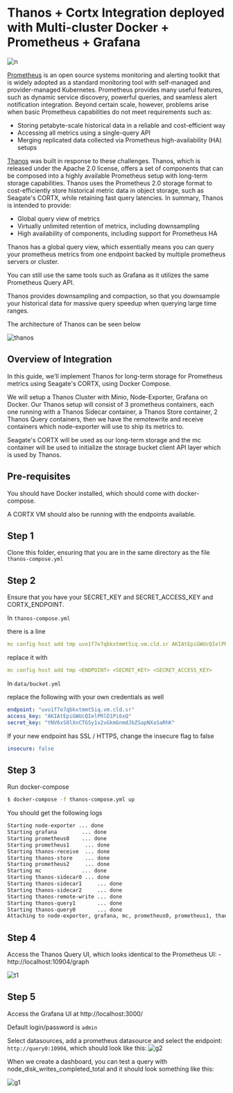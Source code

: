 # Thanos + Cortx Integration deployed with Multi-cluster Docker + Prometheus + Grafana

![n](img/integration.png)


[Prometheus](https://prometheus.io/) is an open source systems monitoring and alerting toolkit that is widely adopted as a standard monitoring tool with self-managed and provider-managed Kubernetes. Prometheus provides many useful features, such as dynamic service discovery, powerful queries, and seamless alert notification integration. Beyond certain scale, however, problems arise when basic Prometheus capabilities do not meet requirements such as:

- Storing petabyte-scale historical data in a reliable and cost-efficient way
- Accessing all metrics using a single-query API
- Merging replicated data collected via Prometheus high-availability (HA) setups

[Thanos](https://github.com/thanos-io/thanos) was built in response to these challenges. Thanos, which is released under the Apache 2.0 license, offers a set of components that can be composed into a highly available Prometheus setup with long-term storage capabilities. Thanos uses the Prometheus 2.0 storage format to cost-efficiently store historical metric data in object storage, such as Seagate's CORTX, while retaining fast query latencies. In summary, Thanos is intended to provide:

- Global query view of metrics
- Virtually unlimited retention of metrics, including downsampling
- High availability of components, including support for Prometheus HA

Thanos has a global query view, which essentially means you can query your prometheus metrics from one endpoint backed by multiple prometheus servers or cluster.

You can still use the same tools such as Grafana as it utilizes the same Prometheus Query API.

Thanos provides downsampling and compaction, so that you downsample your historical data for massive query speedup when querying large time ranges.

The architecture of Thanos can be seen below

![thanos](img/thanos.png)

## Overview of Integration

In this guide, we'll implement Thanos for long-term storage for Prometheus metrics using Seagate's CORTX, using Docker Compose.

We will setup a Thanos Cluster with Minio, Node-Exporter, Grafana on Docker. Our Thanos setup will consist of 3 prometheus containers, each one running with a Thanos Sidecar container, a Thanos Store container, 2 Thanos Query containers, then we have the remotewrite and receive containers which node-exporter will use to ship its metrics to.

Seagate's CORTX will be used as our long-term storage and the mc container will be used to initialize the storage bucket client API layer which is used by Thanos.

## Pre-requisites

You should have Docker installed, which should come with docker-compose. 

A CORTX VM should also be running with the endpoints available.



## Step 1

Clone this folder, ensuring that you are in the same directory as the file ```thanos-compose.yml```

## Step 2

Ensure that you have your SECRET_KEY and SECRET_ACCESS_KEY and CORTX_ENDPOINT.


In ```thanos-compose.yml```

there is a line 

```yml
mc config host add tmp uvo1f7e7qbkxtmmt5iq.vm.cld.sr AKIAtEpiGWUcQIelPRlD1Pi6xQ YNV6xS8lXnCTGSy1x2vGkmGnmdJbZSapNXaSaRhK
```

replace it with

```yml
mc config host add tmp <ENDPOINT> <SECRET_KEY> <SECRET_ACCESS_KEY>
```

In ```data/bucket.yml```

replace the following with your own credentials as well

```yml
endpoint: "uvo1f7e7qbkxtmmt5iq.vm.cld.sr"
access_key: "AKIAtEpiGWUcQIelPRlD1Pi6xQ"
secret_key: "YNV6xS8lXnCTGSy1x2vGkmGnmdJbZSapNXaSaRhK"
```

If your new endpoint has SSL / HTTPS, change the insecure flag to false

```yml
insecure: false
```

## Step 3

Run docker-compose

```bash
$ docker-compose -f thanos-compose.yml up
```

You should get the following logs

```bash
Starting node-exporter ... done
Starting grafana        ... done
Starting prometheus0    ... done
Starting prometheus1     ... done
Starting thanos-receive  ... done
Starting thanos-store    ... done
Starting prometheus2     ... done
Starting mc             ... done
Starting thanos-sidecar0 ... done
Starting thanos-sidecar1     ... done
Starting thanos-sidecar2     ... done
Starting thanos-remote-write ... done
Starting thanos-query1       ... done
Starting thanos-query0       ... done
Attaching to node-exporter, grafana, mc, prometheus0, prometheus1, thanos-store, prometheus2, thanos-receive, thanos-sidecar0, thanos-sidecar1, thanos-sidecar2, thanos-remote-write, thanos-query0, thanos-query1
```

## Step 4

Access the Thanos Query UI, which looks identical to the Prometheus UI: - http://localhost:10904/graph

![t1](img/t1.png)


## Step 5

Access the Grafana UI at http://localhost:3000/

Default login/password is ```admin```

Select datasources, add a prometheus datasource and select the endpoint: ```http://query0:10904```, which should look like this:
![g2](img/g2.png)


When we create a dashboard, you can test a query with node_disk_writes_completed_total and it should look something like this:

![g1](img/g1.png)
